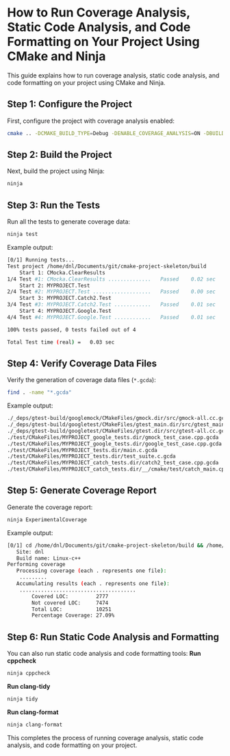 # How to Run Coverage Analysis, Static Code Analysis, and Code Formatting on Your Project Using CMake and Ninja

This guide explains how to run coverage analysis, static code analysis, and code formatting on your project using CMake and Ninja.
## Step 1: Configure the Project

First, configure the project with coverage analysis enabled:

```sh
cmake .. -DCMAKE_BUILD_TYPE=Debug -DENABLE_COVERAGE_ANALYSIS=ON -DBUILD_WITH_CPPCHECK_ANALYSIS=ON -DUSE_SANITIZER=leak -G Ninja
```

## Step 2: Build the Project

Next, build the project using Ninja:

```sh
ninja
```

## Step 3: Run the Tests

Run all the tests to generate coverage data:

```sh
ninja test
```

Example output:

```sh
[0/1] Running tests...
Test project /home/dnl/Documents/git/cmake-project-skeleton/build
    Start 1: CMocka.ClearResults
1/4 Test #1: CMocka.ClearResults ..............   Passed    0.02 sec
    Start 2: MYPROJECT.Test
2/4 Test #2: MYPROJECT.Test ...................   Passed    0.00 sec
    Start 3: MYPROJECT.Catch2.Test
3/4 Test #3: MYPROJECT.Catch2.Test ............   Passed    0.01 sec
    Start 4: MYPROJECT.Google.Test
4/4 Test #4: MYPROJECT.Google.Test ............   Passed    0.01 sec

100% tests passed, 0 tests failed out of 4

Total Test time (real) =   0.03 sec
```

## Step 4: Verify Coverage Data Files

Verify the generation of coverage data files (`*.gcda`):

```sh
find . -name "*.gcda"
```

Example output:

```bash
./_deps/gtest-build/googlemock/CMakeFiles/gmock.dir/src/gmock-all.cc.gcda
./_deps/gtest-build/googletest/CMakeFiles/gtest_main.dir/src/gtest_main.cc.gcda
./_deps/gtest-build/googletest/CMakeFiles/gtest.dir/src/gtest-all.cc.gcda
./test/CMakeFiles/MYPROJECT_google_tests.dir/gmock_test_case.cpp.gcda
./test/CMakeFiles/MYPROJECT_google_tests.dir/google_test_case.cpp.gcda
./test/CMakeFiles/MYPROJECT_tests.dir/main.c.gcda
./test/CMakeFiles/MYPROJECT_tests.dir/test_suite.c.gcda
./test/CMakeFiles/MYPROJECT_catch_tests.dir/catch2_test_case.cpp.gcda
./test/CMakeFiles/MYPROJECT_catch_tests.dir/__/cmake/test/catch_main.cpp.gcda
```

## Step 5: Generate Coverage Report

Generate the coverage report:

```sh
ninja ExperimentalCoverage
```

Example output:

```sh
[0/1] cd /home/dnl/Documents/git/cmake-project-skeleton/build && /home/dnl/Documents/stm32/st/CMake/bin/ctest -D ExperimentalCoverage
   Site: dnl
   Build name: Linux-c++
Performing coverage
   Processing coverage (each . represents one file):
    .........
   Accumulating results (each . represents one file):
    ......................................
        Covered LOC:         2777
        Not covered LOC:     7474
        Total LOC:           10251
        Percentage Coverage: 27.09%
```

## Step 6: Run Static Code Analysis and Formatting

You can also run static code analysis and code formatting tools:
**Run cppcheck**

```sh
ninja cppcheck
```

**Run clang-tidy**

```sh
ninja tidy
```

**Run clang-format**

```sh
ninja clang-format
```

This completes the process of running coverage analysis, static code analysis, and code formatting on your project.

